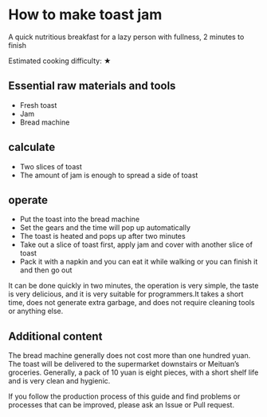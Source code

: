 # How to make toast jam

A quick nutritious breakfast for a lazy person with fullness, 2 minutes to finish

Estimated cooking difficulty: ★

## Essential raw materials and tools

- Fresh toast
- Jam
- Bread machine

## calculate

- Two slices of toast
- The amount of jam is enough to spread a side of toast

## operate

- Put the toast into the bread machine
- Set the gears and the time will pop up automatically
- The toast is heated and pops up after two minutes
- Take out a slice of toast first, apply jam and cover with another slice of toast
- Pack it with a napkin and you can eat it while walking or you can finish it and then go out

It can be done quickly in two minutes, the operation is very simple, the taste is very delicious, and it is very suitable for programmers.It takes a short time, does not generate extra garbage, and does not require cleaning tools or anything else.

## Additional content

The bread machine generally does not cost more than one hundred yuan. The toast will be delivered to the supermarket downstairs or Meituan’s groceries. Generally, a pack of 10 yuan is eight pieces, with a short shelf life and is very clean and hygienic.

If you follow the production process of this guide and find problems or processes that can be improved, please ask an Issue or Pull request.